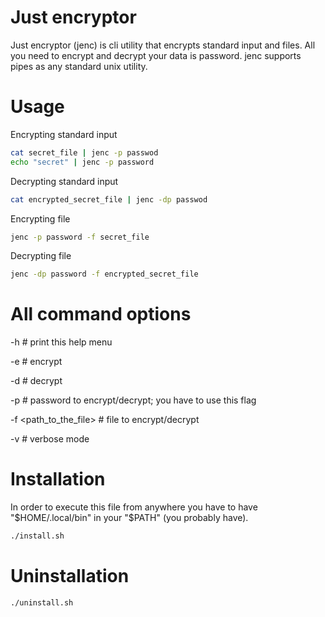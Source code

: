 # Just encryptor
Just encryptor (jenc) is cli utility that encrypts standard input and files.
All you need to encrypt and decrypt your data is password.
jenc supports pipes as any standard unix utility.

# Usage
Encrypting standard input

```bash
cat secret_file | jenc -p passwod
echo "secret" | jenc -p password
```

Decrypting standard input

```bash
cat encrypted_secret_file | jenc -dp passwod
```

Encrypting file

```bash
jenc -p password -f secret_file 
```

Decrypting file

```bash
jenc -dp password -f encrypted_secret_file 
```

# All command options
-h # print this help menu

-e # encrypt

-d # decrypt

-p <password> # password to encrypt/decrypt; you have to use this flag

-f <path_to_the_file> # file to encrypt/decrypt

-v # verbose mode

# Installation
In order to execute this file from anywhere you have to have "$HOME/.local/bin" in your "$PATH" (you probably have).
```bash
./install.sh
```

# Uninstallation
```bash
./uninstall.sh
```
